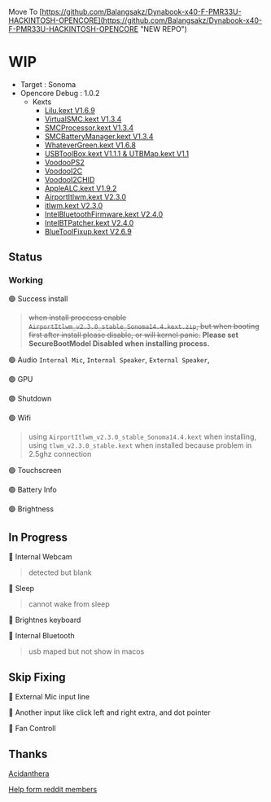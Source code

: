 Move To [https://github.com/Balangsakz/Dynabook-x40-F-PMR33U-HACKINTOSH-OPENCORE](https://github.com/Balangsakz/Dynabook-x40-F-PMR33U-HACKINTOSH-OPENCORE "NEW REPO")

# WIP
- Target : Sonoma
- Opencore Debug : 1.0.2
  - Kexts
    - [Lilu.kext V1.6.9](#)
    - [VirtualSMC.kext V1.3.4](#)
    - [SMCProcessor.kext V1.3.4](#)
    - [SMCBatteryManager.kext V1.3.4](#)
    - [WhateverGreen.kext V1.6.8](#)
    - [USBToolBox.kext V1.1.1 & UTBMap.kext V1.1](#)
    - [VoodooPS2](#)
    - [VoodooI2C](#)
    - [VoodooI2CHID](#)
    - [AppleALC.kext V1.9.2](#)
    - [AirportItlwm.kext V2.3.0](#)
    - [itlwm.kext V2.3.0](#)
    - [IntelBluetoothFirmware.kext V2.4.0](#)
    - [IntelBTPatcher.kext V2.4.0](#)
    - [BlueToolFixup.kext V2.6.9](#)
   
## Status
### Working

🟢 Success install
> ~~when install proccess enable `AirportItlwm_v2.3.0_stable_Sonoma14.4.kext.zip`, but when booting first after install please disable, or will kernel panic.~~
<strong>Please set SecureBootModel Disabled when installing process.</strong>

🟢 Audio `Internal Mic`, `Internal Speaker`, `External Speaker`,

🟢 GPU

🟢 Shutdown

🟢 Wifi

> using `AirportItlwm_v2.3.0_stable_Sonoma14.4.kext` when installing, using `tlwm_v2.3.0_stable.kext` when installed because problem in 2.5ghz connection

🟢 Touchscreen

🟢 Battery Info

🟢 Brightness

## In Progress

🔴 Internal Webcam

> detected but blank

🔴 Sleep 

> cannot wake from sleep

🔴 Brightnes keyboard

🔴 Internal Bluetooth

> usb maped but not show in macos

## Skip Fixing

🔴 External Mic input line

🔴 Another input like click left and right extra, and dot pointer

🔴 Fan Controll

## Thanks
[Acidanthera](https://github.com/acidanthera "Acidanthera")

[Help form reddit members](https://www.reddit.com/r/hackintosh/comments/1gr2dbl/can_anyone_help_with_tecra_x40f_laptop/ "Help form reddit members")
